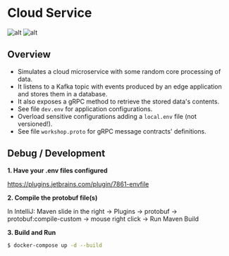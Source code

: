 # Cloud Service

![alt](https://img.shields.io/static/v1?label=Language&message=Java&color=orange)
![alt](https://img.shields.io/static/v1?label=Technologies&message=Kafka,gRPC&color=yellow)

## Overview

- Simulates a cloud microservice with some random core processing of data.
- It listens to a Kafka topic with events produced by an edge application and stores them in a database.
- It also exposes a gRPC method to retrieve the stored data's contents.
- See file `dev.env` for application configurations.
- Overload sensitive configurations adding a `local.env` file (not versioned!).
- See file `workshop.proto` for gRPC message contracts' definitions.

## Debug / Development

**1. Have your .env files configured**

https://plugins.jetbrains.com/plugin/7861-envfile

**2. Compile the protobuf file(s)**

In IntelliJ: Maven slide in the right -> Plugins -> protobuf -> protobuf:compile-custom -> mouse right click -> Run Maven Build

**3. Build and Run**

```bash
$ docker-compose up -d --build
```
